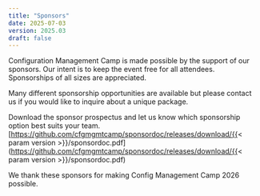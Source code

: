 ```yaml
---
title: "Sponsors"
date: 2025-07-03
version: 2025.03
draft: false
---
```


Configuration Management Camp is made possible by the support of our sponsors.
Our intent is to keep the event free for all attendees.
Sponsorships of all sizes are appreciated.

Many different sponsorship opportunities are available but please contact us if you would like to inquire about a unique package.

Download the sponsor prospectus and let us know which sponsorship option best suits your team.  
[https://github.com/cfgmgmtcamp/sponsordoc/releases/download/{{< param version >}}/sponsordoc.pdf](https://github.com/cfgmgmtcamp/sponsordoc/releases/download/{{< param version >}}/sponsordoc.pdf)

We thank these sponsors for making Config Management Camp 2026 possible.
